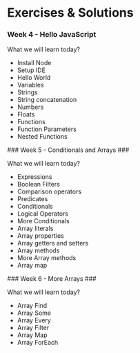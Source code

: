 # Exercises & Solutions #

### Week 4 - Hello JavaScript ###

What we will learn today?

-  Install Node
-  Setup IDE
-  Hello World
-  Variables
-  Strings
-  String concatenation
-  Numbers
-  Floats
-  Functions
-  Function Parameters
-  Nested Functions
  
  
### Week 5 - Conditionals and Arrays ###
  
What we will learn today?

-  Expressions
-  Boolean Filters
-  Comparison operators
-  Predicates
-  Conditionals
-  Logical Operators
-  More Conditionals
-  Array literals
-  Array properties
-  Array getters and setters
-  Array methods
-  More Array methods
-  Array map

### Week 6 - More Arrays ###

What we will learn today?

-  Array Find
-  Array Some
-  Array Every
-  Array Filter
-  Array Map
-  Array ForEach
